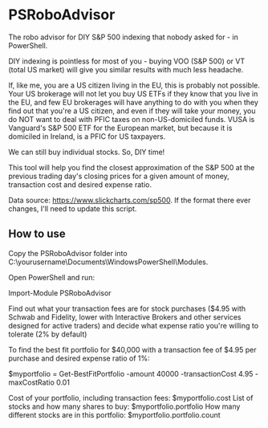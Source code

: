 # PSRoboAdvisor
The robo advisor for DIY S&P 500 indexing that nobody asked for - in PowerShell.

DIY indexing is pointless for most of you - buying VOO (S&P 500) or VT (total US market) will give you similar results with much less headache.

If, like me, you are a US citizen living in the EU, this is probably not possible. Your US brokerage will not let you buy US ETFs if they know that you live in the EU, and few EU brokerages will have anything to do with you when they find out that you're a US citizen, and even if they will take your money, you do NOT want to deal with PFIC taxes on non-US-domiciled funds. VUSA is Vanguard's S&P 500 ETF for the European market, but because it is domiciled in Ireland, is a PFIC for US taxpayers.

We can still buy individual stocks. So, DIY time!

This tool will help you find the closest approximation of the S&P 500 at the previous trading day's closing prices for a given amount of money, transaction cost and desired expense ratio.

Data source: https://www.slickcharts.com/sp500. If the format there ever changes, I'll need to update this script.

## How to use

Copy the PSRoboAdvisor folder into C:\yourusername\Documents\WindowsPowerShell\Modules.

Open PowerShell and run:

Import-Module PSRoboAdvisor

Find out what your transaction fees are for stock purchases ($4.95 with Schwab and Fidelity, lower with Interactive Brokers and other services designed for active traders) and decide what expense ratio you're willing to tolerate (2% by default)

To find the best fit portfolio for $40,000 with a transaction fee of $4.95 per purchase and desired expense ratio of 1%:

$myportfolio = Get-BestFitPortfolio -amount 40000 -transactionCost 4.95 -maxCostRatio 0.01

Cost of your portfolio, including transaction fees: $myportfolio.cost
List of stocks and how many shares to buy: $myportfolio.portfolio
How many different stocks are in this portfolio: $myportfolio.portfolio.count
